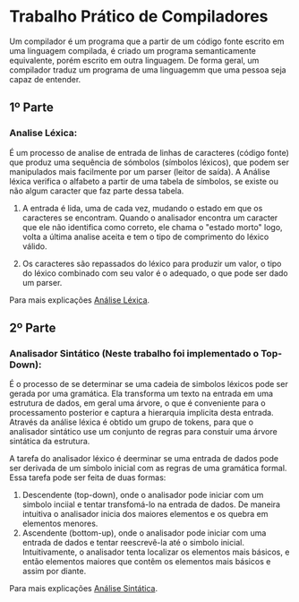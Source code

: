 # Trabalho Prático de Compiladores

Um compilador é um programa que a partir de um código fonte escrito em uma linguagem compilada, é criado um programa semanticamente equivalente, porém escrito em outra linguagem. De forma geral, um compilador traduz um programa de uma linguagemm que uma pessoa seja capaz de entender.

## 1º Parte 
### Analise Léxica:

É um processo de analise de entrada de linhas de caracteres (código fonte) que produz uma sequência de sómbolos (símbolos léxicos), que podem ser manipulados mais facilmente por um parser (leitor de saída).
A Análise léxica verifica o alfabeto a partir de uma tabela de símbolos, se existe ou não algum caracter que faz parte dessa tabela.

1. A entrada é lida, uma de cada vez, mudando o estado em que os caracteres se encontram. Quando o analisador encontra um caracter que ele não identifica como correto, ele chama o "estado morto" logo, volta a última analise aceita e tem o tipo de comprimento do léxico válido.

2. Os caracteres são repassados do léxico para produzir um valor, o tipo do léxico combinado com seu valor é o adequado, o que pode ser dado um parser.

Para mais explicações [Análise Léxica](https://pt.wikipedia.org/wiki/An%C3%A1lise_l%C3%A9xica).


## 2º Parte
### Analisador Sintático (Neste trabalho foi implementado o Top-Down):

É o processo de se determinar se uma cadeia de simbolos léxicos pode ser gerada por uma gramática. Ela transforma um texto na entrada em uma estrutura de dados, em geral uma árvore, o que é conveniente para o processamento posterior e captura a hierarquia implicita desta entrada. Através da análise léxica é obtido um grupo de tokens, para que o analisador sintático use um conjunto de regras para constuir uma árvore sintática da estrutura.

A tarefa do analisador léxico é deerminar se uma entrada de dados pode ser derivada de um símbolo inicial com as regras de uma gramática formal. Essa tarefa pode ser feita de duas formas:

1. Descendente (top-down), onde o analisador pode iniciar com um simbolo inciial e tentar transfomá-lo na entrada de dados. De maneira intuitiva o analisador inicia dos maiores elementos e os quebra em elementos menores. 
2. Ascendente (bottom-up), onde o analisador pode iniciar com uma entrada de dados e tentar reescrevê-la até o simbolo inicial. Intuitivamente, o analisador tenta localizar os elementos mais básicos, e então elementos maiores que contêm os elementos mais básicos e assim por diante.

Para mais explicações [Análise Sintática](https://pt.wikibooks.org/wiki/Constru%C3%A7%C3%A3o_de_compiladores/An%C3%A1lise_sint%C3%A1tica).
